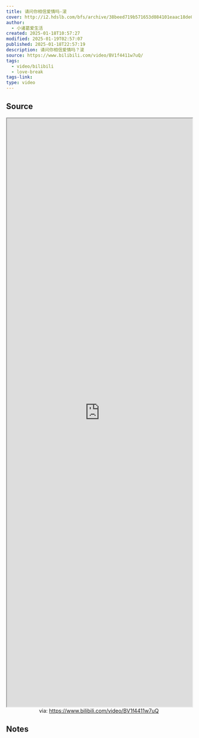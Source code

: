 ```yaml
---
title: 请问你相信爱情吗-滚
cover: http://i2.hdslb.com/bfs/archive/38beed719b571653d084101eaac18de018736732.jpg@189w_107h.webp
author:
  - 小诸葛爱生活
created: 2025-01-18T10:57:27
modified: 2025-01-19T02:57:07
published: 2025-01-18T22:57:19
description: 请问你相信爱情吗？滚
source: https://www.bilibili.com/video/BV1f4411w7uQ/
tags:
  - video/bilibili
  - love-break
tags-link: 
type: video
---
```


## Source

<iframe src='https://player.bilibili.com/player.html?isOutside=true&bvid=BV1f4411w7uQ&p=1&autoplay=false' style='height:40vh;width:100%' class='iframe-radius' allow='fullscreen'></iframe>
<center>via: <a href='https://www.bilibili.com/video/BV1f4411w7uQ' target='_blank' class='external-link'>https://www.bilibili.com/video/BV1f4411w7uQ</a></center>

## Notes
